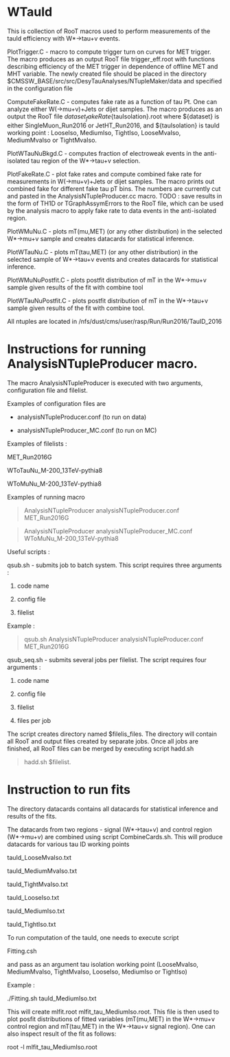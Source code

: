 # WTauId

This is collection of RooT macros used to perform measurements
of the tauId efficiency with W*->tau+v events.

PlotTrigger.C - macro to compute trigger turn on curves for
MET trigger. The macro produces as an output RooT file 
trigger_eff.root with functions describing efficiency of
the MET trigger in dependence of offline MET and 
MHT variable. The newly created file should be placed in the
directory $CMSSW_BASE/src/src/DesyTauAnalyses/NTupleMaker/data
and specified in the configuration file 

ComputeFakeRate.C - computes fake rate as 
a function of tau Pt. One can analyze
either W(->mu+v)+Jets or dijet samples.
The macro produces as an output the RooT file
${dataset}_fakeRate${tauIsolation}.root
where ${dataset} is either SingleMuon_Run2016 or 
JetHT_Run2016, and ${tauIsolation} is tauId
working point : LooseIso, MediumIso, TightIso,
LooseMvaIso, MediumMvaIso or TightMvaIso.

PlotWTauNuBkgd.C - computes fraction of electroweak
events in the anti-isolated tau region of the 
W*->tau+v selection.

PlotFakeRate.C - plot fake rates and compute
combined fake rate for measurements in
W(->mu+v)+Jets or dijet samples. The macro prints out
combined fake for different fake tau pT bins.
The numbers are currently cut and pasted in
the AnalysisNTupleProducer.cc macro. TODO : save 
results in the form of TH1D or TGraphAssymErrors 
to the RooT file, which can be used by the analysis macro 
to apply fake rate to data events in the anti-isolated region.

PlotWMuNu.C - plots mT(mu,MET) (or any other distribution)
in the selected W*->mu+v sample and creates
datacards for statistical inference.

PlotWTauNu.C - plots mT(tau,MET) (or any other distribution)
in the selected sample of W*->tau+v events and
creates datacards for statistical inference.

PlotWMuNuPostfit.C - plots postfit distribution of mT
in the W*->mu+v sample given results of the fit
with combine tool

PlotWTauNuPostfit.C - plots postfit distribution of mT
in the W*->tau+v sample given results of the fit
with combine tool.

All ntuples are located in
/nfs/dust/cms/user/rasp/Run/Run2016/TauID_2016


# Instructions for running AnalysisNTupleProducer macro.

The macro AnalysisNTupleProducer is executed with two
arguments, configuration file and filelist.

Examples of configuration files are

- analysisNTupleProducer.conf (to run on data) 

- analysisNTupleProducer_MC.conf (to run on MC)


Examples of filelists :

MET_Run2016G

WToTauNu_M-200_13TeV-pythia8

WToMuNu_M-200_13TeV-pythia8


Examples of running macro

> AnalysisNTupleProducer analysisNTupleProducer.conf MET_Run2016G

> AnalysisNTupleProducer analysisNTupleProducer_MC.conf WToMuNu_M-200_13TeV-pythia8

Useful scripts :

qsub.sh - submits job to batch system. This script
requires three arguments :

1) code name

2) config file

3) filelist

Example :

> qsub.sh AnalysisNTupleProducer analysisNTupleProducer.conf MET_Run2016G


qsub_seq.sh - submits several jobs per filelist. The script requires
four arguments :

1) code name

2) config file

3) filelist

4) files per job

The script creates directory named $filelis_files.
The directory will contain all RooT and output files
created by separate jobs. Once all jobs are finished,
all RooT files can be merged by executing script hadd.sh

> hadd.sh $filelist.
 
# Instruction to run fits

The directory datacards contains all datacards for
statistical inference and results of the fits.

The datacards from two regions - signal (W*->tau+v) 
and control region (W*->mu+v) are combined using script
CombineCards.sh. This will produce datacards for various
tau ID working points

tauId_LooseMvaIso.txt

tauId_MediumMvaIso.txt

tauId_TightMvaIso.txt

tauId_LooseIso.txt

tauId_MediumIso.txt

tauId_TightIso.txt


To run computation of the tauId, one needs to execute script 

Fitting.csh

and pass as an argument tau isolation working point
(LooseMvaIso, MediumMvaIso, TightMvaIso, LooseIso, MediumIso or TightIso)

Example :

./Fitting.sh tauId_MediumIso.txt

This will create mlfit.root mlfit_tau_MediumIso.root. This file
is then used to plot posfit distributions of fitted variables
(mT(mu,MET) in the W*->mu+v control region and mT(tau,MET) 
in the W*->tau+v signal region). One can also inspect result of
the fit as follows:

root -l mlfit_tau_MediumIso.root


